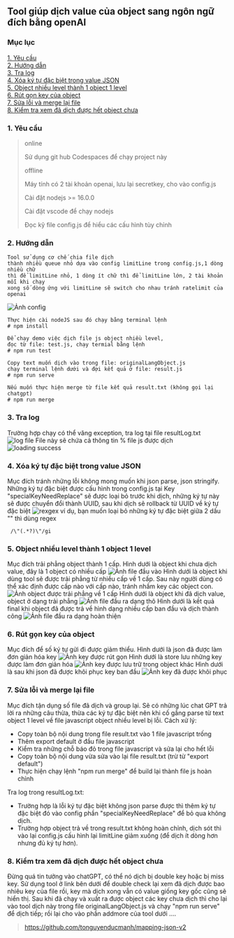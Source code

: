 ## Tool giúp dịch value của object sang ngôn ngữ đích bằng openAI

### Mục lục

[1. Yêu cầu](#requirement)\
[2. Hướng dẫn](#tutorial)\
[3. Tra log](#log)\
[4. Xóa ký tự đặc biệt trong value JSON](#remove-special)\
[5. Object nhiều level thành 1 object 1 level](#simplified-object)\
[6. Rút gọn key của object](#short-link)\
[7. Sửa lỗi và merge lại file](#merge-file)\
[8. Kiểm tra xem đã dịch được hết object chưa](#double-check)

### <a name="requirement"></a> 1. Yêu cầu
> online
> 
> Sử dụng git hub Codespaces để chạy project này
>
> offline
> 
> Máy tính có 2 tài khoản openai, lưu lại secretkey, cho vào config.js
>
> Cài đặt nodejs >= 16.0.0
>
> Cài đặt vscode để chạy nodejs
>
> Đọc kỹ file config.js để hiểu các cấu hình tùy chỉnh

### <a name="tutorial"></a> 2. Hướng dẫn

```
Tool sử dụng cơ chế chia file dịch
thành nhiều queue nhỏ dựa vào config limitLine trong config.js,1 dòng nhiều chữ
thì để limitLine nhỏ, 1 dòng ít chữ thì để limitLine lớn, 2 tài khoản mỗi khi chạy
xong số dòng ứng với limitLine sẽ switch cho nhau tránh ratelimit của openai
```

![Ảnh config](images/read-config.png)

```
Thực hiện cài nodeJS sau đó chạy bằng terminal lệnh
# npm install
```

```
Để chạy demo việc dịch file js object nhiều level,
đọc từ file: test.js, chạy termial bằng lệnh
# npm run test
```

```
Copy text muốn dịch vào trong file: originalLangObject.js
chạy terminal lệnh dưới và đợi kết quả ở file: result.js
# npm run serve
```

```
Nếu muốn thực hiện merge từ file kết quả result.txt (không gọi lại chatgpt)
# npm run merge
```

### <a name="log"></a> 3. Tra log

Trường hợp chạy có thể văng exception, tra log tại file resultLog.txt
![log file](images/log-file.png)
File này sẽ chứa cả thông tin % file js được dịch
![loading success](images/log-success-percent-file.png)

### <a name="remove-special"></a> 4. Xóa ký tự đặc biệt trong value JSON

Mục đích tránh những lỗi không mong muốn khi json parse, json stringify.
Những ký tự đặc biệt được cấu hình trong config.js tại Key "specialKeyNeedReplace" sẽ được loại bỏ trước khi dịch, những ký tự này sẽ được chuyển đổi thành UUID, sau khi dịch sẽ rollback từ UUID về ký tự đặc biệt
![rexgex](images/regex.png)
ví dụ, bạn muốn loại bỏ những ký tự đặc biệt giữa 2 dấu "" thì dùng regex

```
 /\"(.*?)\"/gi
```

### <a name="simplified-object"></a> 5. Object nhiều level thành 1 object 1 level

Mục đích trải phẳng object thành 1 cấp.
Hình dưới là object khi chưa dịch value, đây là 1 object có nhiều cấp
![Ảnh file đầu vào](images/input-test.png)
Hình dưới là object khi dùng tool sẽ được trải phẳng từ nhiều cấp về 1 cấp.
Sau này người dùng có thể xác định được cấp nào với cấp nào, tránh nhầm key các object con.
![Ảnh object được trải phẳng về 1 cấp](<images/multiple-level-object to single-level-object.png>)
Hình dưới là object khi đã dịch value, object ở dạng trải phẳng
![Ảnh file đầu ra dạng thô](images/translated-one-level-object.png)
Hình dưới là kết quả final khi object đã được trả về hình dạng nhiều cấp ban đầu và dịch thành công
![Ảnh file đầu ra dạng hoàn thiện](images/one-level-to-multiple-level-object.png)

### <a name="short-link"></a> 6. Rút gọn key của object

Mục đích để số ký tự gửi đi được giảm thiểu.
Hình dưới là json đã được làm đơn giản hóa key
![Ảnh key được rút gọn](images/simplified-key-before-translate.png)
Hình dưới là store lưu những key được làm đơn giản hóa
![Ảnh key được lưu trữ trong object khác](images/simplified-key-store.png)
Hình dưới là sau khi json đã được khôi phục key ban đầu
![Ảnh key đã được khôi phục](images/simplified-key-translated-restored.png)

### <a name="merge-file"></a> 7. Sửa lỗi và merge lại file

Mục đích tận dụng số file đã dịch và group lại.
Sẽ có những lúc chat GPT trả lời ra những câu thừa, thừa các ký tự đặc biệt
nên khi cố gắng parse từ text object 1 level về file javascript object nhiều level bị lỗi.
Cách xử lý:

- Copy toàn bộ nội dung trong file result.txt vào 1 file javascript trống
- Thêm export default ở đầu file javascript
- Kiểm tra những chỗ báo đỏ trong file javascript và sửa lại cho hết lỗi
- Copy toàn bộ nội dung vừa sửa vào lại file result.txt (trừ từ "export default")
- Thực hiện chạy lệnh "npm run merge" để build lại thành file js hoàn chỉnh

Tra log trong resultLog.txt:

- Trường hợp là lỗi ký tự đặc biệt không json parse được thì thêm ký tự đặc biệt đó vào config phần "specialKeyNeedReplace" để bỏ qua không dịch.
- Trường hợp object trả về trong result.txt không hoàn chỉnh, dịch sót thì vào lại config.js cấu hình lại limitLine giảm xuống (để dịch ít dòng hơn nhưng đủ ký tự hơn).

### <a name="double-check"></a> 8. Kiểm tra xem đã dịch được hết object chưa

Đừng quá tin tưởng vào chatGPT, có thể nó dịch bị double key hoặc bị miss key.
Sử dụng tool ở link bên dưới để double check lại xem đã dịch được bao nhiêu key của file rồi, key mà dịch xong vẫn có value giống key gốc cũng sẽ hiển thị. Sau khi đã chạy và xuất ra được object các key chưa dịch thì cho lại vào tool dịch này trong file originalLangObject.js và chạy "npm run serve" để dịch tiếp; rồi lại cho vào phần addmore của tool dưới ....

> https://github.com/tonguyenducmanh/mapping-json-v2
